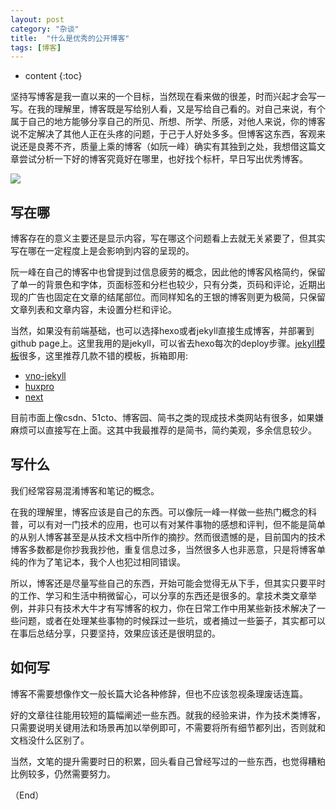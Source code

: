 ```yaml
---
layout: post
category: "杂谈"
title:  "什么是优秀的公开博客"
tags: [博客]
---
```


* content
{:toc}

坚持写博客是我一直以来的一个目标，当然现在看来做的很差，时而兴起才会写一写。在我的理解里，博客既是写给别人看，又是写给自己看的。对自己来说，有个属于自己的地方能够分享自己的所见、所想、所学、所感，对他人来说，你的博客说不定解决了其他人正在头疼的问题，于己于人好处多多。但博客这东西，客观来说还是良莠不齐，质量上乘的博客（如阮一峰）确实有其独到之处，我想借这篇文章尝试分析一下好的博客究竟好在哪里，也好找个标杆，早日写出优秀博客。

![](https://i.loli.net/2018/11/26/5bfc026de0e00.png)






## 写在哪

博客存在的意义主要还是显示内容，写在哪这个问题看上去就无关紧要了，但其实写在哪在一定程度上是会影响到内容的呈现的。

阮一峰在自己的博客中也曾提到过信息疲劳的概念，因此他的博客风格简约，保留了单一的背景色和字体，页面标签和分栏也较少，只有分类，页码和评论，近期出现的广告也固定在文章的结尾部位。而同样知名的王银的博客则更为极简，只保留文章列表和文章内容，未设置分栏和评论。

当然，如果没有前端基础，也可以选择hexo或者jekyll直接生成博客，并部署到github page上。这里我用的是jekyll，可以省去hexo每次的deploy步骤。[jekyll模板][1]很多，这里推荐几款不错的模板，拆箱即用:

- [vno-jekyll][2]
- [huxpro][3]
- [next][4]

目前市面上像csdn、51cto、博客园、简书之类的现成技术类网站有很多，如果嫌麻烦可以直接写在上面。这其中我最推荐的是简书，简约美观，多余信息较少。

## 写什么

我们经常容易混淆博客和笔记的概念。

在我的理解里，博客应该是自己的东西。可以像阮一峰一样做一些热门概念的科普，可以有对一门技术的应用，也可以有对某件事物的感想和评判，但不能是简单的从别人博客甚至是从技术文档中所作的摘抄。然而很遗憾的是，目前国内的技术博客多数都是你抄我我抄他，重复信息过多，当然很多人也非恶意，只是将博客单纯的作为了笔记本，我个人也犯过相同错误。

所以，博客还是尽量写些自己的东西，开始可能会觉得无从下手，但其实只要平时的工作、学习和生活中稍微留心，可以分享的东西还是很多的。拿技术类文章举例，并非只有技术大牛才有写博客的权力，你在日常工作中用某些新技术解决了一些问题，或者在处理某些事物的时候踩过一些坑，或者捅过一些篓子，其实都可以在事后总结分享，只要坚持，效果应该还是很明显的。

## 如何写

博客不需要想像作文一般长篇大论各种修辞，但也不应该忽视条理废话连篇。

好的文章往往能用较短的篇幅阐述一些东西。就我的经验来讲，作为技术类博客，只需要说明关键用法和场景再加以举例即可，不需要将所有细节都列出，否则就和文档没什么区别了。

当然，文笔的提升需要时日的积累，回头看自己曾经写过的一些东西，也觉得糟粕比例较多，仍然需要努力。

（End）


  [1]: http://jekyllthemes.org/
  [2]: https://github.com/onevcat/vno-jekyll
  [3]: https://github.com/Huxpro/huxpro.github.io
  [4]: https://github.com/Simpleyyt/jekyll-theme-next
